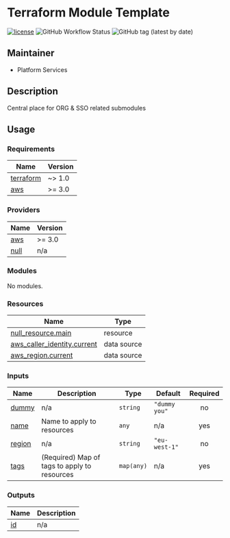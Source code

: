 # Terraform Module Template

[![license](https://img.shields.io/badge/License-Apache%202.0-blue.svg)](https://opensource.org/licenses/Apache-2.0) ![GitHub Workflow Status](https://img.shields.io/github/workflow/status/ohpensource/terraform-aws-ohp-CHANGEME/continuous-delivery) ![GitHub tag (latest by date)](https://img.shields.io/github/v/tag/ohpensource/terraform-aws-ohp-CHANGEME)

## Maintainer

* Platform Services

## Description

Central place for ORG & SSO related submodules

## Usage

<!--- BEGIN_TF_DOCS --->
### Requirements

| Name | Version |
|------|---------|
| <a name="requirement_terraform"></a> [terraform](#requirement\_terraform) | ~> 1.0 |
| <a name="requirement_aws"></a> [aws](#requirement\_aws) | >= 3.0 |

### Providers

| Name | Version |
|------|---------|
| <a name="provider_aws"></a> [aws](#provider\_aws) | >= 3.0 |
| <a name="provider_null"></a> [null](#provider\_null) | n/a |

### Modules

No modules.

### Resources

| Name | Type |
|------|------|
| [null_resource.main](https://registry.terraform.io/providers/hashicorp/null/latest/docs/resources/resource) | resource |
| [aws_caller_identity.current](https://registry.terraform.io/providers/hashicorp/aws/latest/docs/data-sources/caller_identity) | data source |
| [aws_region.current](https://registry.terraform.io/providers/hashicorp/aws/latest/docs/data-sources/region) | data source |

### Inputs

| Name | Description | Type | Default | Required |
|------|-------------|------|---------|:--------:|
| <a name="input_dummy"></a> [dummy](#input\_dummy) | n/a | `string` | `"dummy you"` | no |
| <a name="input_name"></a> [name](#input\_name) | Name to apply to resources | `any` | n/a | yes |
| <a name="input_region"></a> [region](#input\_region) | n/a | `string` | `"eu-west-1"` | no |
| <a name="input_tags"></a> [tags](#input\_tags) | (Required) Map of tags to apply to resources | `map(any)` | n/a | yes |

### Outputs

| Name | Description |
|------|-------------|
| <a name="output_id"></a> [id](#output\_id) | n/a |

<!--- END_TF_DOCS --->
